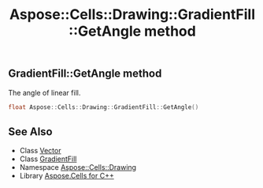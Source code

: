 ﻿---
title: Aspose::Cells::Drawing::GradientFill::GetAngle method
linktitle: GetAngle
second_title: Aspose.Cells for C++ API Reference
description: 'Aspose::Cells::Drawing::GradientFill::GetAngle method. The angle of linear fill in C++.'
type: docs
weight: 1000
url: /cpp/aspose.cells.drawing/gradientfill/getangle/
---
## GradientFill::GetAngle method


The angle of linear fill.

```cpp
float Aspose::Cells::Drawing::GradientFill::GetAngle()
```

## See Also

* Class [Vector](../../../aspose.cells/vector/)
* Class [GradientFill](../)
* Namespace [Aspose::Cells::Drawing](../../)
* Library [Aspose.Cells for C++](../../../)
